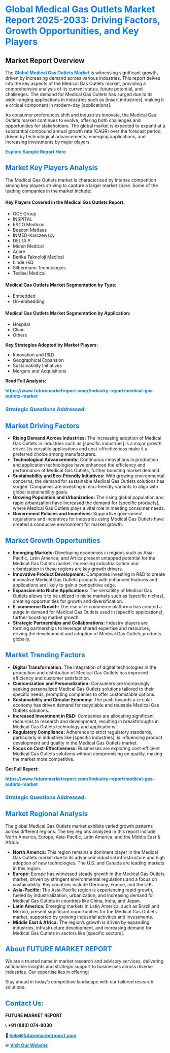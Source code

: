 <h1 style="color: #007BFF;">Global Medical Gas Outlets Market Report 2025-2033: Driving Factors, Growth Opportunities, and Key Players</h1>

<section id="overview">
<h2>Market Report Overview</h2>
<p>The <a href="https://www.futuremarketreport.com//industry-report/medical-gas-outlets-market" style="color: #007BFF; text-decoration: none;"><strong>Global Medical Gas Outlets Market</strong></a> is witnessing significant growth, driven by increasing demand across various industries. This report delves into the key aspects of the Medical Gas Outlets market, providing a comprehensive analysis of its current status, future potential, and challenges. The demand for Medical Gas Outlets has surged due to its wide-ranging applications in industries such as [insert industries], making it a critical component in modern-day [applications].</p>
<p>As consumer preferences shift and industries innovate, the Medical Gas Outlets market continues to evolve, offering both challenges and opportunities for stakeholders. The global market is expected to expand at a substantial compound annual growth rate (CAGR) over the forecast period, driven by technological advancements, emerging applications, and increasing investments by major players.</p>
</section>

<section id="overview">
<p><a href="https://www.futuremarketreport.com//request-sample/reportId=79007" style="color: #007BFF; text-decoration: none;"><strong>Explore Sample Report Here</strong></a></p>
</section>

<section id="key-players">
<h2 style="color: #007BFF;">Market Key Players Analysis</h2>
<p>The Medical Gas Outlets market is characterized by intense competition among key players striving to capture a larger market share. Some of the leading companies in the market include:</p>
<h4>Key Players Covered in the Medical Gas Outlets Report:</h4>
<ul><li>GCE Group</li><li>INSPITAL</li><li>ESCO Medicon</li><li>Beacon Medaes</li><li>INMED-Karczewscy</li><li>DELTA P</li><li>Miden Medical</li><li>Acare</li><li>Berika Teknoloji Medical</li><li>Linde HiQ</li><li>Silbermann Technologies</li><li>Tedisel Medical</li></ul>
<h4>Medical Gas Outlets Market Segmentation by Type:</h4>
<ul><li>Embedded</li><li>Un-embedding</li></ul>

<h4>Medical Gas Outlets Market Segmentation by Application:</h4>
<ul><li>Hospital</li><li>Clinic</li><li>Others</li></ul>
<p><strong>Key Strategies Adopted by Market Players:</strong></p>
<ul>
<li>Innovation and R&D</li>
<li>Geographical Expansion</li>
<li>Sustainability Initiatives</li>
<li>Mergers and Acquisitions</li>
</ul>
</section>

<section>
<p><strong>Read Full Analysis: </strong></p><a href="https://www.futuremarketreport.com//industry-report/medical-gas-outlets-market" style="color: #007BFF; text-decoration: none;"><strong>https://www.futuremarketreport.com//industry-report/medical-gas-outlets-market</strong></a>
<h3 style="color: #007BFF;">Strategic Questions Addressed:</h3>
</section>

<section id="driving-factors">
<h2 style="color: #007BFF;">Market Driving Factors</h2>
<ul>
<li><strong>Rising Demand Across Industries:</strong> The increasing adoption of Medical Gas Outlets in industries such as [specific industries] is a major growth driver. Its versatile applications and cost-effectiveness make it a preferred choice among manufacturers.</li>
<li><strong>Technological Advancements:</strong> Continuous innovations in production and application technologies have enhanced the efficiency and performance of Medical Gas Outlets, further boosting market demand.</li>
<li><strong>Sustainability and Eco-Friendly Initiatives:</strong> With growing environmental concerns, the demand for sustainable Medical Gas Outlets solutions has surged. Companies are investing in eco-friendly variants to align with global sustainability goals.</li>
<li><strong>Growing Population and Urbanization:</strong> The rising global population and rapid urbanization have increased the demand for [specific products], where Medical Gas Outlets plays a vital role in meeting consumer needs.</li>
<li><strong>Government Policies and Incentives:</strong> Supportive government regulations and incentives for industries using Medical Gas Outlets have created a conducive environment for market growth.</li>
</ul>
</section>

<section id="growth-opportunities">
<h2 style="color: #007BFF;">Market Growth Opportunities</h2>
<ul>
<li><strong>Emerging Markets:</strong> Developing economies in regions such as Asia-Pacific, Latin America, and Africa present untapped potential for the Medical Gas Outlets market. Increasing industrialization and urbanization in these regions are key growth drivers.</li>
<li><strong>Innovative Product Development:</strong> Companies investing in R&D to create innovative Medical Gas Outlets products with enhanced features and applications are likely to gain a competitive edge.</li>
<li><strong>Expansion into Niche Applications:</strong> The versatility of Medical Gas Outlets allows it to be utilized in niche markets such as [specific niches], creating opportunities for growth and diversification.</li>
<li><strong>E-commerce Growth:</strong> The rise of e-commerce platforms has created a surge in demand for Medical Gas Outlets used in [specific applications], further boosting market growth.</li>
<li><strong>Strategic Partnerships and Collaborations:</strong> Industry players are forming partnerships to leverage shared expertise and resources, driving the development and adoption of Medical Gas Outlets products globally.</li>
</ul>
</section>

<section id="trending-factors">
<h2 style="color: #007BFF;">Market Trending Factors</h2>
<ul>
<li><strong>Digital Transformation:</strong> The integration of digital technologies in the production and distribution of Medical Gas Outlets has improved efficiency and customer satisfaction.</li>
<li><strong>Customization and Personalization:</strong> Consumers are increasingly seeking personalized Medical Gas Outlets solutions tailored to their specific needs, prompting companies to offer customizable options.</li>
<li><strong>Sustainability and Circular Economy:</strong> The push towards a circular economy has driven demand for recyclable and reusable Medical Gas Outlets solutions.</li>
<li><strong>Increased Investment in R&D:</strong> Companies are allocating significant resources to research and development, resulting in breakthroughs in Medical Gas Outlets technology and applications.</li>
<li><strong>Regulatory Compliance:</strong> Adherence to strict regulatory standards, particularly in industries like [specific industries], is influencing product development and quality in the Medical Gas Outlets market.</li>
<li><strong>Focus on Cost-Effectiveness:</strong> Businesses are exploring cost-efficient Medical Gas Outlets solutions without compromising on quality, making the market more competitive.</li>
</ul>
</section>

<section>
<p><strong>Get Full Report: </strong></p><a href="https://www.futuremarketreport.com//industry-report/medical-gas-outlets-market" style="color: #007BFF; text-decoration: none;"><strong>https://www.futuremarketreport.com//industry-report/medical-gas-outlets-market</strong></a>
<h3 style="color: #007BFF;">Strategic Questions Addressed:</h3>
</section>


<section id="regional-analysis">
<h2 style="color: #007BFF;">Market Regional Analysis</h2>
<p>The global Medical Gas Outlets market exhibits varied growth patterns across different regions. The key regions analyzed in this report include North America, Europe, Asia-Pacific, Latin America, and the Middle East & Africa:</p>
<ul>
<li><strong>North America:</strong> This region remains a dominant player in the Medical Gas Outlets market due to its advanced industrial infrastructure and high adoption of new technologies. The U.S. and Canada are leading markets in this region.</li>
<li><strong>Europe:</strong> Europe has witnessed steady growth in the Medical Gas Outlets market, driven by stringent environmental regulations and a focus on sustainability. Key countries include Germany, France, and the U.K.</li>
<li><strong>Asia-Pacific:</strong> The Asia-Pacific region is experiencing rapid growth, fueled by industrialization, urbanization, and increasing demand for Medical Gas Outlets in countries like China, India, and Japan.</li>
<li><strong>Latin America:</strong> Emerging markets in Latin America, such as Brazil and Mexico, present significant opportunities for the Medical Gas Outlets market, supported by growing industrial activities and investments.</li>
<li><strong>Middle East & Africa:</strong> The region’s growth is driven by expanding industries, infrastructure development, and increasing demand for Medical Gas Outlets in sectors like [specific sectors].</li>
</ul>
</section>

<footer>
<h2 style="color: #007BFF;">About FUTURE MARKET REPORT</h2>
<p>We are a trusted name in market research and advisory services, delivering actionable insights and strategic support to businesses across diverse industries. Our expertise lies in offering:</p>

<p>Stay ahead in today’s competitive landscape with our tailored research solutions.</p>

<h2 style="color: #007BFF;">Contact Us:</h2>
<p><strong>FUTURE MARKET REPORT</strong></p>
<p>📞 <strong>+91 (883) 074-8030</strong></p>
<p>📧 <strong><a href="mailto:help@futuremarketreport.com" style="color: #007BFF;">help@futuremarketreport.com</a></strong></p>
<p>🌐 <strong><a href="https://www.futuremarketreport.com/" style="color: #007BFF;">Visit Our Website</a></strong></p>
</footer>